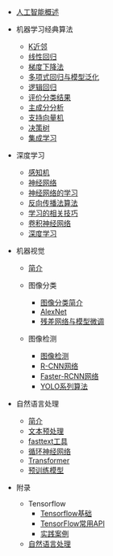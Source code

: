 * [人工智能概述](/docs/index)

* 机器学习经典算法
  * [K近邻](/docs/a-base/01-knn.md)
  * [线性回归](/docs/a-base/02-线性.md)
  * [梯度下降法](/docs/a-base/03-梯度.md)
  * [多项式回归与模型泛化](/docs/a-base/04-多项式.md)
  * [逻辑回归](/docs/a-base/05-逻辑.md)
  * [评价分类结果](/docs/a-base/06-评价.md)
  * [主成分分析](/docs/a-base/07-pca.md)
  * [支持向量机](/docs/a-base/08-svm.md)
  * [决策树](/docs/a-base/09-决策树.md)
  * [集成学习](/docs/a-base/10-集成.md)
  
* 深度学习
  * [感知机](/docs/c-dnn/01-感知机.md)
  * [神经网络](/docs/c-dnn/02-神经网络.md)
  * [神经网络的学习](/docs/c-dnn/03-网络学习.md)
  * [反向传播法算法](/docs/c-dnn/04-反向传播算法.md)
  * [学习的相关技巧](/docs/c-dnn/05-学习的相关技巧.md)
  * [卷积神经网络](/docs/c-dnn/06-卷积神经网络.md)
  * [深度学习](/docs/c-dnn/07-深度学习.md)

* 机器视觉
  * [简介](/docs/d-cv/a-简介.md)

  * 图像分类
    * [图像分类简介](/docs/d-cv/b-分类-1.md)
    * [AlexNet](/docs/d-cv/c-分类-2.md)
    * [残差网络与模型微调](/docs/d-cv/d-分类-3.md)
  * 图像检测
    * [图像检测](/docs/d-cv/e-检测-1.md)
    * [R-CNN网络](/docs/d-cv/f-检测-2.md)
    * [Faster-RCNN网络](/docs/d-cv/g-检测-4.md)
    * [YOLO系列算法](/docs/d-cv/h-检测-3.md)

* 自然语言处理
  * [简介](/docs/e-nlp/01-简介.md)
  * [文本预处理](/docs/e-nlp/02-处理.md)
  * [fasttext工具](/docs/e-nlp/03-fasttext.md)
  * [循环神经网络](/docs/e-nlp/04-rnn.md)
  * [Transformer](/docs/e-nlp/06-transformer.md)
  * [预训练模型](/docs/e-nlp/07-bert.md)
  


* 附录
  * Tensorflow
    * [Tensorflow基础](/docs/z-others/02-tensorflow.md)
    * [TensorFlow常用API](/docs/z-others/03-api.md)
    * [实践案例](/docs/z-others/04-cases.md)
  * [自然语言处理](/docs/z-others/05-nlp.md)